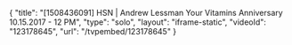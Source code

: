 {
    "title": "[1508436091] HSN | Andrew Lessman Your Vitamins Anniversary 10.15.2017 - 12 PM",
    "type": "solo",
    "layout": "iframe-static",
    "videoId": "123178645",
    "url": "\/tvpembed\/123178645"
}